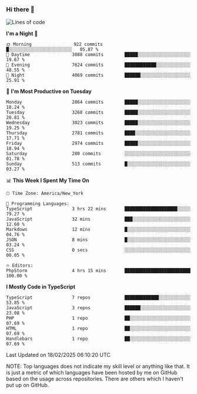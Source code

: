 ### Hi there 👋

<!--
**LynxJinxxy/LynxJinxxy** is a ✨ _special_ ✨ repository because its `README.md` (this file) appears on your GitHub profile.

Here are some ideas to get you started:

- 🔭 I’m currently working on ...
- 🌱 I’m currently learning ...
- 👯 I’m looking to collaborate on ...
- 🤔 I’m looking for help with ...
- 💬 Ask me about ...
- 📫 How to reach me: ...
- 😄 Pronouns: ...
- ⚡ Fun fact: ...
-->

<!--START_SECTION:waka-->
![Lines of code](https://img.shields.io/badge/From%20Hello%20World%20I%27ve%20Written-24.7%20million%20lines%20of%20code-blue)

**I'm a Night 🦉** 

```text
🌞 Morning                922 commits         █░░░░░░░░░░░░░░░░░░░░░░░░   05.87 % 
🌆 Daytime                3088 commits        █████░░░░░░░░░░░░░░░░░░░░   19.67 % 
🌃 Evening                7624 commits        ████████████░░░░░░░░░░░░░   48.55 % 
🌙 Night                  4069 commits        ██████░░░░░░░░░░░░░░░░░░░   25.91 % 
```
📅 **I'm Most Productive on Tuesday** 

```text
Monday                   2864 commits        █████░░░░░░░░░░░░░░░░░░░░   18.24 % 
Tuesday                  3268 commits        █████░░░░░░░░░░░░░░░░░░░░   20.81 % 
Wednesday                3023 commits        █████░░░░░░░░░░░░░░░░░░░░   19.25 % 
Thursday                 2781 commits        ████░░░░░░░░░░░░░░░░░░░░░   17.71 % 
Friday                   2974 commits        █████░░░░░░░░░░░░░░░░░░░░   18.94 % 
Saturday                 280 commits         ░░░░░░░░░░░░░░░░░░░░░░░░░   01.78 % 
Sunday                   513 commits         █░░░░░░░░░░░░░░░░░░░░░░░░   03.27 % 
```


📊 **This Week I Spent My Time On** 

```text
🕑︎ Time Zone: America/New_York

💬 Programming Languages: 
TypeScript               3 hrs 22 mins       ████████████████████░░░░░   79.27 % 
JavaScript               32 mins             ███░░░░░░░░░░░░░░░░░░░░░░   12.60 % 
Markdown                 12 mins             █░░░░░░░░░░░░░░░░░░░░░░░░   04.76 % 
JSON                     8 mins              █░░░░░░░░░░░░░░░░░░░░░░░░   03.24 % 
CSS                      0 secs              ░░░░░░░░░░░░░░░░░░░░░░░░░   00.05 % 

🔥 Editors: 
PhpStorm                 4 hrs 15 mins       █████████████████████████   100.00 % 
```

**I Mostly Code in TypeScript** 

```text
TypeScript               7 repos             █████████████░░░░░░░░░░░░   53.85 % 
JavaScript               3 repos             ██████░░░░░░░░░░░░░░░░░░░   23.08 % 
PHP                      1 repo              ██░░░░░░░░░░░░░░░░░░░░░░░   07.69 % 
HTML                     1 repo              ██░░░░░░░░░░░░░░░░░░░░░░░   07.69 % 
Handlebars               1 repo              ██░░░░░░░░░░░░░░░░░░░░░░░   07.69 % 
```




 Last Updated on 18/02/2025 06:10:20 UTC
<!--END_SECTION:waka-->
NOTE: Top languages does not indicate my skill level or anything like that. It is just a metric of which languages have been hosted by me on GitHub based on the usage across repositories. There are others which I haven't put up on GitHub.
